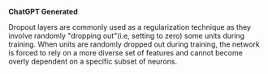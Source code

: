 **ChatGPT Generated**

Dropout layers are commonly used as a regularization technique as they involve randomly "dropping out"(i.e, setting to zero) some units during training. When units are randomly dropped out during training, the network is forced to rely on a more diverse set of features and cannot become overly dependent on a specific subset of neurons.